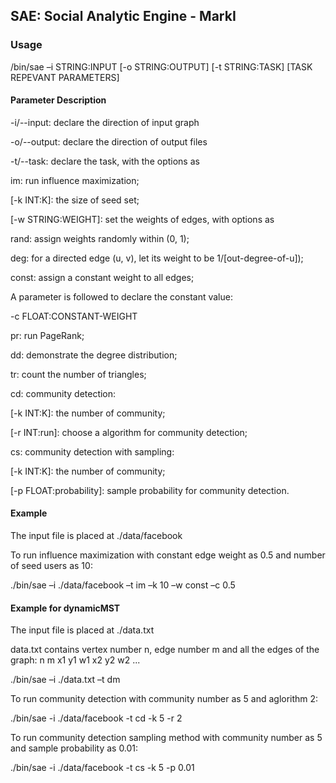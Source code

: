 ## SAE: Social Analytic Engine - MarkI
### Usage
/bin/sae –i STRING:INPUT [-o STRING:OUTPUT] [-t STRING:TASK] [TASK REPEVANT PARAMETERS]

#### Parameter Description
-i/--input: declare the direction of input graph

-o/--output: declare the direction of output files

-t/--task: declare the task, with the options as

im: run influence maximization;

[-k INT:K]: the size of seed set;

[-w STRING:WEIGHT]: set the weights of edges, with options as

rand: assign weights randomly within (0, 1);

deg: for a directed edge (u, v), let its weight to be 1/[out-degree-of-u]);

const: assign a constant weight to all edges;

A parameter is followed to declare the constant value:

-c FLOAT:CONSTANT-WEIGHT

pr: run PageRank;

dd: demonstrate the degree distribution;

tr: count the number of triangles;

cd: community detection:

[-k INT:K]: the number of community;

[-r INT:run]: choose a algorithm for community detection;

cs: community detection with sampling:

[-k INT:K]: the number of community;

[-p FLOAT:probability]: sample probability for community detection.

#### Example
The input file is placed at ./data/facebook

To run influence maximization with constant edge weight as 0.5 and number of seed users as 10:

./bin/sae –i ./data/facebook –t im –k 10 –w const –c 0.5

#### Example for dynamicMST
The input file is placed at ./data.txt

data.txt contains vertex number n, edge number m and all the edges of the graph:
n m
x1 y1 w1
x2 y2 w2
...

./bin/sae –i ./data.txt –t dm


To run community detection with community number as 5 and aglorithm 2:

./bin/sae -i ./data/facebook -t cd -k 5 -r 2

To run community detection sampling method with community number as 5 and sample probability as 0.01:

./bin/sae -i ./data/facebook -t cs -k 5 -p 0.01
